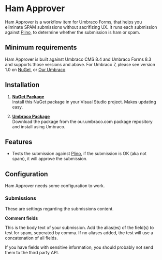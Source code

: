 Ham Approver
=========================

Ham Approver is a workflow item for Umbraco Forms, that helps you eliminate SPAM submissions without sacrifizing UX. It runs each submission against [Plino](https://plino.herokuapp.com/), to determine whether the submission is ham or spam.

## Minimum requirements
Ham Approver is built against Umbraco CMS 8.4 and Umbraco Forms 8.3 and supports those versions and above. For Umbraco 7, please see version 1.0 on [NuGet](https://www.nuget.org/packages/skttl.HamApprover/1.0.0), or [Our Umbraco][OurUmbracoRelease]


## Installation

1. [**NuGet Package**][NuGetPackage]  
Install this NuGet package in your Visual Studio project. Makes updating easy.

1. [**Umbraco Package**][OurUmbracoRelease]  
Download the package from the our.umbraco.com package repository and install using Umbraco.

## Features

- Tests the submission against [Plino](https://plino.herokuapp.com/), if the submission is OK (aka not spam), it will approve the submission.

[NuGetPackage]: https://www.nuget.org/packages/skttl.HamApprover
[OurUmbracoRelease]: https://our.umbraco.com/packages/website-utilities/ham-approver-for-umbraco-forms/

## Configuration

Ham Approver needs some configuration to work.

### Submissions

These are settings regarding the submissions content.

**Comment fields**

This is the body text of your submission. Add the alias(es) of the field(s) to test for spam, seperated by comma. If no aliases added, the test will use a concatenation of all fields.

If you have fields with sensitive information, you should probably not send them to the third party API.

